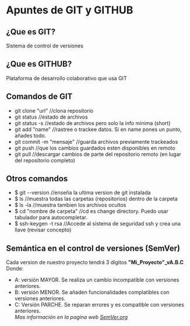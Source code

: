 # Apuntes de GIT y GITHUB
## ¿Que es GIT?
Sistema de control de versiones
## ¿Que es GITHUB?
Plataforma de desarrollo colaborativo que usa GIT

## Comandos de GIT
* git clone "url" 	      //clona repositorio
* git status 		          //estado de archivos
* git status -s		        //estado de archivos pero solo la info minima (short)
* git add "name"		      //rastree o trackee datos. Si en name pones un punto, añades todo.
* git commit -m "mensaje"	//guarda archivos previamente trackeados
* git push		            //que los cambios guardados esten disponibles en remoto
* git pull		            //descargar cambios de parte del repositorio remoto (en lugar del repositorio completo)

## Otros comandos
* $ git --version           //enseña la ultima version de git instalada
* $ ls				              //muestra todas las carpetas (repositorios) dentro de la carpeta
* $ ls -la			            //muestra tambien los archivos ocultos
* $ cd "nombre de carpeta" 	//cd es change directory. Puedo usar tabulador para autocompletar.
* $ ssh-keygen -t rsa       //Accede al sistema de seguridad ssh y crea una llave (revisar concepto)

## Semántica en el control de versiones (SemVer)
Cada version de nuestro proyecto tendrá 3 dígitos
**"Mi_Proyecto"_vA.B.C**
Donde:
* A: versión MAYOR. Se realiza un cambio incompatible con versiones anteriores.
* B: versión MENOR. Se añaden funcionalidades complatibles con versiones anteriores.
* C: Versión PARCHE. Se reparan errores y es compatible con versiones anteriores.
<br>*Mas información en la pagina web [SemVer.org](https://semver.org/lang/es/)*
